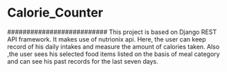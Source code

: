 # Calorie_Counter
##########################
This project is based on Django REST API framework. It makes use of nutrionix api. Here, the user can keep record of his daily intakes and measure the amount of calories taken. Also ,the user sees his selected food items listed on the basis of meal category and can see his past records for the last seven days.
